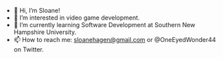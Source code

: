 - 👋 Hi, I’m Sloane!
- 👀 I’m interested in video game development.
- 🌱 I’m currently learning Software Development at Southern New Hampshire University. 
- 📫 How to reach me: sloanehagen@gmail.com or @OneEyedWonder44 on Twitter.

<!---
OneEyedWonder44/OneEyedWonder44 is a ✨ special ✨ repository because its `README.md` (this file) appears on your GitHub profile.
You can click the Preview link to take a look at your changes.
--->
